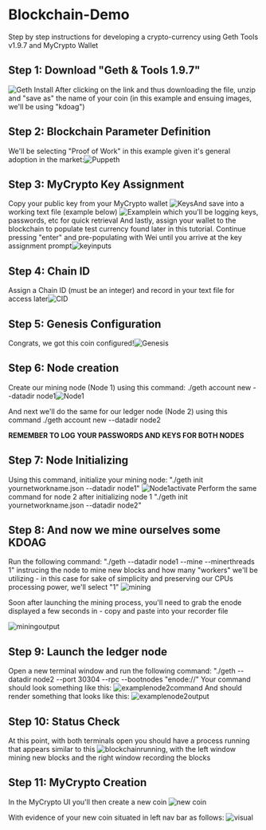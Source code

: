 # Blockchain-Demo
Step by step instructions for developing a crypto-currency using Geth Tools v1.9.7 and MyCrypto Wallet
## Step 1: Download "Geth & Tools 1.9.7"
![Geth Install](screens/1a.png)
After clicking on the link and thus downloading the file, unzip and "save as" the name of your coin (in this example and ensuing images, we'll be using "kdoag")
## Step 2: Blockchain Parameter Definition 
We'll be selecting "Proof of Work" in this example given it's general adoption in the market:![Puppeth](screens/step1.png)
## Step 3: MyCrypto Key Assignment
Copy your public key from your MyCrypto wallet ![Keys](screens/Keys.png)And save into a working text file (example below) ![Example](screens/examplenotes.png)in which you'll be logging keys, passwords, etc for quick retrieval
And lastly, assign your wallet to the blockchain to populate test currency found later in this tutorial. Continue pressing "enter" and pre-populating with Wei until you arrive at the key assignment prompt![keyinputs](screens/publickeyselection.png)
## Step 4: Chain ID
Assign a Chain ID (must be an integer) and record in your text file for access later![CID](screens/chainid.png)
## Step 5: Genesis Configuration
Congrats, we got this coin configured!![Genesis](screens/genesisconfig.png)
## Step 6: Node creation
Create our mining node (Node 1) using this command: ./geth account new --datadir node1![Node1](screens/node1.png)

And next we'll do the same for our ledger node (Node 2) using this command ./geth account new --datadir node2

**REMEMBER TO LOG YOUR PASSWORDS AND KEYS FOR BOTH NODES**

## Step 7: Node Initializing
Using this command, initialize your mining node: "./geth init yournetworkname.json --datadir node1" ![Node1activate](screens/miningnode.png)
Perform the same command for node 2 after initializing node 1 "./geth init yournetworkname.json --datadir node2"
## Step 8: And now we mine ourselves some KDOAG
Run the following command: "./geth --datadir node1 --mine --minerthreads 1" instrucing the node to mine new blocks and how many "workers" we'll be utilizing - in this case for sake of simplicity and preserving our CPUs processing power, we'll select "1" ![mining](screens/mining.png)

Soon after launching the mining process, you'll need to grab the enode displayed a few seconds in - copy and paste into your recorder file

![miningoutput](screens/miningoutput.png)

## Step 9: Launch the ledger node
Open a new terminal window and run the following command: "./geth --datadir node2 --port 30304 --rpc --bootnodes "enode://<replace with node1 enode address>"
Your command should look something like this: ![examplenode2command](screens/examplenode2.png)
And should render something that looks like this: ![examplenode2output](screens/step9.png)
## Step 10: Status Check
At this point, with both terminals open you should have a process running that appears similar to this ![blockchainrunning](screens/example1.png), with the left window mining new blocks and the right window recording the blocks
## Step 11: MyCrypto Creation
In the MyCrypto UI you'll then create a new coin ![new coin](screens/step11.png)

With evidence of your new coin situated in left nav bar as follows: ![visual](screens/step12.png)